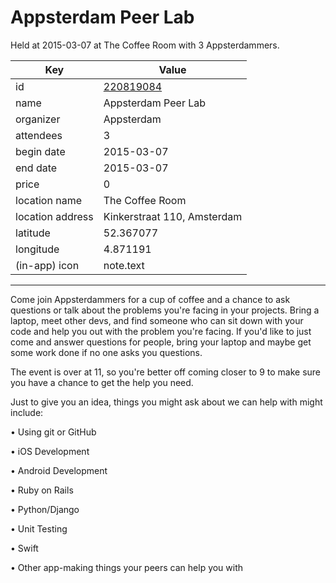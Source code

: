 # Appsterdam Peer Lab
Held at 2015-03-07 at The Coffee Room with 3 Appsterdammers.
        
|Key|Value
|---|---|
|id|[220819084](https://www.meetup.com/appsterdam/events/220819084/)|
|name|Appsterdam Peer Lab|
|organizer|Appsterdam|
|attendees|3|
|begin date|2015-03-07|
|end date|2015-03-07|
|price|0|
|location name|The Coffee Room|
|location address|Kinkerstraat 110, Amsterdam|
|latitude|52.367077|
|longitude|4.871191|
|(in-app) icon|note.text|

---

Come join Appsterdammers for a cup of coffee and a chance to ask questions or talk about the problems you're facing in your projects. Bring a laptop, meet other devs, and find someone who can sit down with your code and help you out with the problem you're facing. If you'd like to just come and answer questions for people, bring your laptop and maybe get some work done if no one asks you questions.

The event is over at 11, so you're better off coming closer to 9 to make sure you have a chance to get the help you need.

Just to give you an idea, things you might ask about we can help with might include:

• Using git or GitHub

• iOS Development

• Android Development

• Ruby on Rails

• Python/Django

• Unit Testing

• Swift

• Other app-making things your peers can help you with


